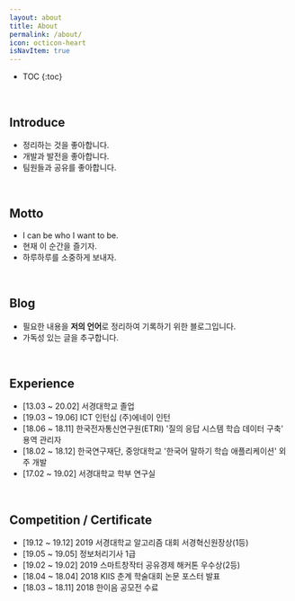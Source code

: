```yaml
---
layout: about
title: About
permalink: /about/
icon: octicon-heart
isNavItem: true
---
```


* TOC
{:toc}

<br>

## Introduce
* 정리하는 것을 좋아합니다.
* 개발과 발전을 좋아합니다.
* 팀원들과 공유를 좋아합니다.  

<br>

## Motto
* I can be who I want to be.  
* 현재 이 순간을 즐기자.
* 하루하루를 소중하게 보내자.  

<br>

## Blog
* 필요한 내용을 **저의 언어**로 정리하여 기록하기 위한 블로그입니다.  
* 가독성 있는 글을 추구합니다.  

<br>

## Experience
* [13.03 ~ 20.02] 서경대학교 졸업
* [19.03 ~ 19.06] ICT 인턴십 (주)에네이 인턴
* [18.06 ~ 18.11] 한국전자통신연구원(ETRI) '질의 응답 시스템 학습 데이터 구축'  용역 관리자
* [18.02 ~ 18.12] 한국연구재단, 중앙대학교 '한국어 말하기 학습 애플리케이션' 외주 개발
* [17.02 ~ 19.02] 서경대학교 학부 연구실  

<br>

## Competition / Certificate
* [19.12 ~ 19.12] 2019 서경대학교 알고리즘 대회 서경혁신원장상(1등)
* [19.05 ~ 19.05] 정보처리기사 1급
* [19.02 ~ 19.02] 2019 스마트창작터 공유경제 해커톤 우수상(2등)
* [18.04 ~ 18.04] 2018 KIIS 춘계 학술대회 논문 포스터 발표
* [18.03 ~ 18.11] 2018 한이음 공모전 수료  

<br>
